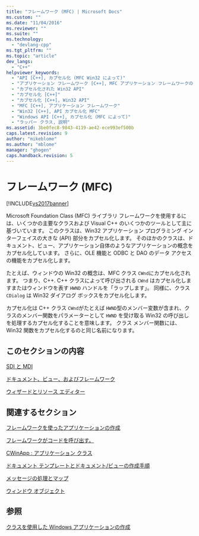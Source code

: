 ```yaml
---
title: "フレームワーク (MFC) | Microsoft Docs"
ms.custom: ""
ms.date: "11/04/2016"
ms.reviewer: ""
ms.suite: ""
ms.technology: 
  - "devlang-cpp"
ms.tgt_pltfrm: ""
ms.topic: "article"
dev_langs: 
  - "C++"
helpviewer_keywords: 
  - "API [C++], カプセル化 (MFC Win32 によって)"
  - "アプリケーション フレームワーク [C++], MFC アプリケーション フレームワークの概要"
  - "カプセル化された Win32 API"
  - "カプセル化 [C++]"
  - "カプセル化 [C++], Win32 API"
  - "MFC [C++], アプリケーション フレームワーク"
  - "Win32 [C++], API カプセル化 MFC"
  - "Windows API [C++], カプセル化 (MFC によって)"
  - "ラッパー クラス, 説明"
ms.assetid: 3be0fec8-9843-4119-ae42-ece993ef500b
caps.latest.revision: 9
author: "mikeblome"
ms.author: "mblome"
manager: "ghogen"
caps.handback.revision: 5
---
```

# フレームワーク (MFC)
[!INCLUDE[vs2017banner](../assembler/inline/includes/vs2017banner.md)]

Microsoft Foundation Class \(MFC\) ライブラリ フレームワークを使用するには、いくつかの主要なクラスおよび Visual C\+\+ のいくつかのツールとして主に基づいています。  このクラスは、Win32 アプリケーション プログラミング インターフェイスの大きな \(API\) 部分をカプセル化します。  そのほかのクラスは、ドキュメント、ビュー、アプリケーション自体のようなアプリケーションの概念をカプセル化しています。  さらに、OLE 機能と ODBC と DAO のデータ アクセスの機能をカプセル化します。  
  
 たとえば、ウィンドウの Win32 の概念は、MFC クラス `CWnd`にカプセル化されます。  つまり、C\+\+. C\+\+ クラスによって呼び出される `CWnd` はカプセル化しますまたはウィンドウを表す `HWND` ハンドルを「ラップします」。  同様に、クラス `CDialog` は Win32 ダイアログ ボックスをカプセル化します。  
  
 カプセル化は C\+\+ クラス `CWnd`がたとえば `HWND`型のメンバー変数が含まれ、クラスのメンバー関数をパラメーターとして `HWND` を受け取る Win32 の呼び出しを処理するカプセル化することを意味します。  クラス メンバー関数には、Win32 関数をカプセル化するのと同じ名前になります。  
  
## このセクションの内容  
 [SDI と MDI](../mfc/sdi-and-mdi.md)  
  
 [ドキュメント、ビュー、およびフレームワーク](../mfc/documents-views-and-the-framework.md)  
  
 [ウィザードとリソース エディター](../Topic/Wizards%20and%20the%20Resource%20Editors.md)  
  
## 関連するセクション  
 [フレームワークを使ったアプリケーションの作成](../mfc/building-on-the-framework.md)  
  
 [フレームワークがコードを呼び出す。](../mfc/how-the-framework-calls-your-code.md)  
  
 [CWinApp : アプリケーション クラス](../Topic/CWinApp:%20The%20Application%20Class.md)  
  
 [ドキュメント テンプレートとドキュメント\/ビューの作成手順](../mfc/document-templates-and-the-document-view-creation-process.md)  
  
 [メッセージの処理とマップ](../mfc/message-handling-and-mapping.md)  
  
 [ウィンドウ オブジェクト](../mfc/window-objects.md)  
  
## 参照  
 [クラスを使用した Windows アプリケーションの作成](../Topic/Using%20the%20Classes%20to%20Write%20Applications%20for%20Windows.md)